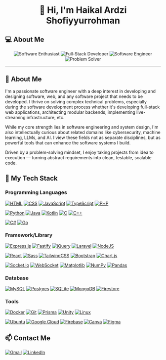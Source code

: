 <h1 align="center">👋 Hi, I'm Haikal Ardzi Shofiyyurrohman</h1>

<p align="center">
  <h2>💻 About Me</h2>

<p align="center">
  <img src="https://img.shields.io/badge/Software%20Enthusiast-0d1117?logo=geeksforgeeks&logoColor=white" alt="Software Enthusiast" />
  <img src="https://img.shields.io/badge/Full--Stack%20Developer-0366d6?logo=javascript&logoColor=white" alt="Full-Stack Developer" />
  <img src="https://img.shields.io/badge/Software%20Engineer-24292e?logo=dailydotdev&logoColor=white" alt="Software Engineer" />
  <img src="https://img.shields.io/badge/Problem%20Solver-2ea44f?logo=hackerrank&logoColor=white" alt="Problem Solver" />
</p>

<hr>

<h2>🚀 About Me</h2>

<p>
I'm a passionate software engineer with a deep interest in developing and designing software, web, and any software project that needs to be developed. I thrive on solving complex technical problems, especially during the software development process whether it's developing full-stack web applications, architecting modular backends, implementing live-streaming infrastructure, etc.

While my core strength lies in software engineering and system design, I'm also intellectually curious about related domains like cybersecurity, machine learning, LLMs, and AI. I view these fields not as separate disciplines, but as powerful tools that can enhance the software systems I build.

Driven by a problem-solving mindset, I enjoy taking projects from idea to execution — turning abstract requirements into clean, testable, scalable code.
</p>

<h2>🧰 My Tech Stack</h2>

<h3>Programming Languages</h3>

[![HTML](https://img.shields.io/badge/HTML-%23E34F26.svg?logo=html5&logoColor=white)](#)
[![CSS](https://img.shields.io/badge/CSS-1572B6?logo=css3&logoColor=fff)](#)
[![JavaScript](https://img.shields.io/badge/JavaScript-F7DF1E?logo=javascript&logoColor=000)](#)
[![TypeScript](https://img.shields.io/badge/TypeScript-3178C6?logo=typescript&logoColor=fff)](#)
[![PHP](https://img.shields.io/badge/php-%23777BB4.svg?&logo=php&logoColor=white)](#)

[![Python](https://img.shields.io/badge/Python-3776AB?logo=python&logoColor=fff)](#)
[![Java](https://img.shields.io/badge/Java-%23ED8B00.svg?logo=openjdk&logoColor=white)](#)
[![Kotlin](https://img.shields.io/badge/Kotlin-%237F52FF.svg?logo=kotlin&logoColor=white)](#)
[![C](https://img.shields.io/badge/C-00599C?logo=c&logoColor=white)](#)
[![C++](https://img.shields.io/badge/C++-%2300599C.svg?logo=c%2B%2B&logoColor=white)](#)

[![C#](https://custom-icon-badges.demolab.com/badge/C%23-%23239120.svg?logo=cshrp&logoColor=white)](#)
[![Go](https://img.shields.io/badge/Go-%2300ADD8.svg?&logo=go&logoColor=white)](#)

<h3>Framework/Library</h3>

[![Express.js](https://img.shields.io/badge/Express.js-%23404d59.svg?logo=express&logoColor=%2361DAFB)](#)
[![Fastify](https://img.shields.io/badge/-Fastify-000000?style=flat&logo=fastify&logoColor=white)](#)
[![jQuery](https://img.shields.io/badge/jQuery-0769AD?logo=jquery&logoColor=fff)](#)
[![Laravel](https://img.shields.io/badge/Laravel-%23FF2D20.svg?logo=laravel&logoColor=white)](#)
[![NodeJS](https://img.shields.io/badge/Node.js-6DA55F?logo=node.js&logoColor=white)](#)

[![React](https://img.shields.io/badge/React-%2320232a.svg?logo=react&logoColor=%2361DAFB)](#)
[![Sass](https://img.shields.io/badge/Sass-C69?logo=sass&logoColor=fff)](#)
[![TailwindCSS](https://img.shields.io/badge/Tailwind%20CSS-%2338B2AC.svg?logo=tailwind-css&logoColor=white)](#)
[![Bootstrap](https://img.shields.io/badge/Bootstrap-7952B3?logo=bootstrap&logoColor=fff)](#)
[![Chart.js](https://img.shields.io/badge/Chart.js-FF6384?logo=chartdotjs&logoColor=fff)](#)

[![Socket.io](https://img.shields.io/badge/Socket.io-black?logo=socketdotio&logoColor=fff)](#)
[![WebSocket](https://custom-icon-badges.demolab.com/badge/WebSocket-3c790a?logo=WebSocket&logoColor=fff)](#)
[![Matplotlib](https://custom-icon-badges.demolab.com/badge/Matplotlib-71D291?logo=matplotlib&logoColor=fff)](#)
[![NumPy](https://img.shields.io/badge/NumPy-4DABCF?logo=numpy&logoColor=fff)](#)
[![Pandas](https://img.shields.io/badge/Pandas-150458?logo=pandas&logoColor=fff)](#)

<h3>Database</h3>

[![MySQL](https://img.shields.io/badge/MySQL-4479A1?logo=mysql&logoColor=fff)](#)
[![Postgres](https://img.shields.io/badge/Postgres-%23316192.svg?logo=postgresql&logoColor=white)](#)
[![SQLite](https://img.shields.io/badge/SQLite-%2307405e.svg?logo=sqlite&logoColor=white)](#)
[![MongoDB](https://img.shields.io/badge/MongoDB-%234ea94b.svg?logo=mongodb&logoColor=white)](#)
[![Firestore](https://img.shields.io/badge/Firestore-F5F5F5?logo=Firebase&logoColor=orange)](#)

<h3>Tools</h3>

[![Docker](https://img.shields.io/badge/Docker-2496ED?logo=docker&logoColor=fff)](#)
[![Git](https://img.shields.io/badge/Git-F05032?logo=git&logoColor=fff)](#)
[![Prisma](https://img.shields.io/badge/Prisma-2D3748?logo=prisma&logoColor=white)](#)
[![Unity](https://img.shields.io/badge/Unity-%23000000.svg?logo=unity&logoColor=white)](#)
[![Linux](https://img.shields.io/badge/Linux-FCC624?logo=linux&logoColor=black)](#)

[![Ubuntu](https://img.shields.io/badge/Ubuntu-E95420?logo=ubuntu&logoColor=white)](#)
[![Google Cloud](https://img.shields.io/badge/Google%20Cloud-%234285F4.svg?logo=google-cloud&logoColor=white)](#)
[![Firebase](https://img.shields.io/badge/Firebase-F5F5F5?logo=Firebase&logoColor=orange)](#)
[![Canva](https://img.shields.io/badge/Canva-%2300C4CC.svg?&logo=Canva&logoColor=white)](#)
[![Figma](https://img.shields.io/badge/Figma-F24E1E?logo=figma&logoColor=white)](#)

<!-- <h2>🎯 Current Focus</h2>
<ul>
  <li>Building a telescope live streaming platform with a real-time backend and video transport pipeline.</li>
  <li>Developing a full-stack monorepo application with complete user auth flow and modular design.</li>
  <li>Deepening expertise in backend systems, observability, and performance tuning.</li>
</ul> -->

<h2>📫 Contact Me</h2>

[![Gmail](https://img.shields.io/badge/Gmail-D14836?logo=gmail&logoColor=white)](mailto:haikalardzi@gmail.com)
[![LinkedIn](https://custom-icon-badges.demolab.com/badge/LinkedIn-0A66C2?logo=linkedin-white&logoColor=fff)](https://linkedin.com/in/haikalardzi)
